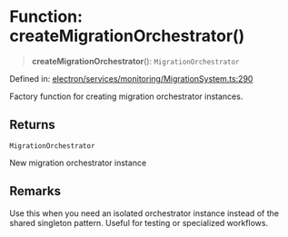 # Function: createMigrationOrchestrator()

> **createMigrationOrchestrator**(): `MigrationOrchestrator`

Defined in: [electron/services/monitoring/MigrationSystem.ts:290](https://github.com/Nick2bad4u/Uptime-Watcher/blob/3cce0c3b352c8390536ca3c7399ece50a05faf18/electron/services/monitoring/MigrationSystem.ts#L290)

Factory function for creating migration orchestrator instances.

## Returns

`MigrationOrchestrator`

New migration orchestrator instance

## Remarks

Use this when you need an isolated orchestrator instance instead of
the shared singleton pattern. Useful for testing or specialized workflows.

